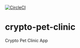 [![CircleCI](https://circleci.com/gh/crypto991/crypto-pet-clinic.svg?style=svg)](https://circleci.com/gh/crypto991/crypto-pet-clinic)


# crypto-pet-clinic
Crypto Pet Clinic App
